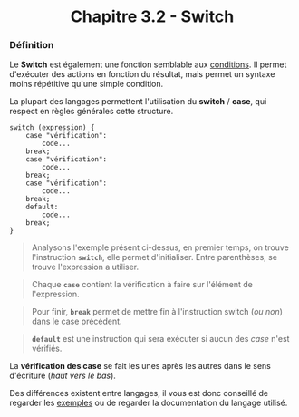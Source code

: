 <center><h1>Chapitre 3.2 - Switch</a></center>

### Définition

Le **Switch** est également une fonction semblable aux [conditions](./Conditions.md). Il permet d'exécuter des actions en fonction du résultat, mais permet un syntaxe moins répétitive qu'une simple condition.

La plupart des langages permettent l'utilisation du **switch** / **case**, qui respect en règles générales cette structure.

```
switch (expression) {
    case "vérification":
        code...
    break;
    case "vérification":
        code...
    break;
    case "vérification":
        code...
    break;
    default:
        code...
    break;
}
```

> Analysons l'exemple présent ci-dessus, en premier temps, on trouve l'instruction **`switch`**, elle permet d'initialiser. Entre parenthèses, se trouve l'expression a utiliser.

> Chaque **`case`** contient la vérification à faire sur l'élément de l'expression.

> Pour finir, **`break`** permet de mettre fin à l'instruction switch (_ou non_) dans le case précédent.

> **`default`** est une instruction qui sera exécuter si aucun des _case_ n'est vérifiés.

La **vérification des case** se fait les unes après les autres dans le sens d'écriture (_haut vers le bas_).

Des différences existent entre langages, il vous est donc conseillé de regarder les [exemples](./Practice/Examples) ou de regarder la documentation du langage utilisé.